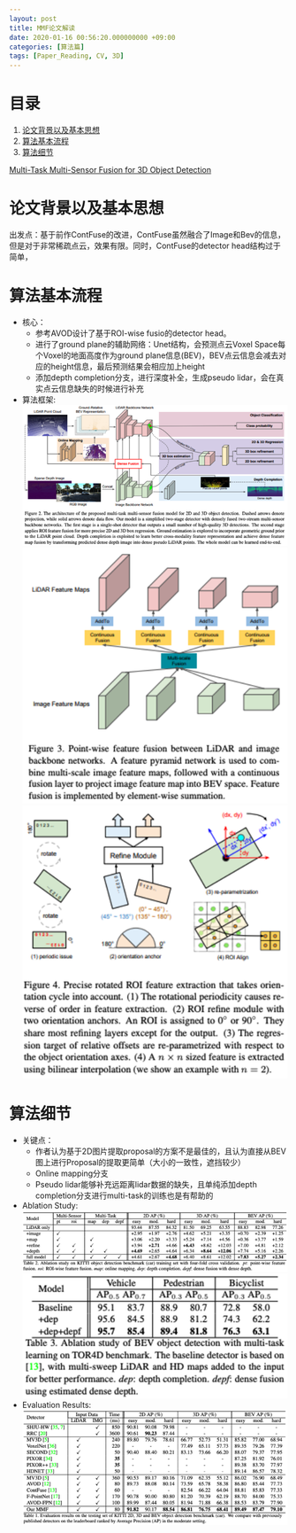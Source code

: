 ```yaml
---
layout: post
title: MMF论文解读
date: 2020-01-16 00:56:20.000000000 +09:00
categories: [算法篇]
tags: [Paper_Reading, CV, 3D]
---
```


# 目录

1.  [论文背景以及基本思想](#orgfb1210b)
2.  [算法基本流程](#org64f782d)
3.  [算法细节](#org29edd93)

[Multi-Task Multi-Sensor Fusion for 3D Object Detection](http://www.cs.toronto.edu/~byang/papers/mmf.pdf)


<a id="orgfb1210b"></a>

# 论文背景以及基本思想

出发点：基于前作ContFuse的改进，ContFuse虽然融合了Image和Bev的信息，但是对于非常稀疏点云，效果有限。同时，ContFuse的detector head结构过于简单，


<a id="org64f782d"></a>

# 算法基本流程

-   核心：
    -   参考AVOD设计了基于ROI-wise fusio的detector head。
    -   进行了ground plane的辅助网络：Unet结构，会预测点云Voxel Space每个Voxel的地面高度作为ground plane信息(BEV)，BEV点云信息会减去对应的height信息，最后预测结果会相应加上height
    -   添加depth completion分支，进行深度补全，生成pseudo lidar，会在真实点云信息缺失的时候进行补充
-   算法框架:
    ![img](https://github.com/ZhengWG/Imgs_blog/raw/master/2020-01-16-MMF%E8%AE%BA%E6%96%87%E8%A7%A3%E8%AF%BB/2020_01_04_MMF_20210710_003618.png)
    ![img](https://github.com/ZhengWG/Imgs_blog/raw/master/2020-01-16-MMF%E8%AE%BA%E6%96%87%E8%A7%A3%E8%AF%BB/2020_01_04_MMF_20210710_003646.png)
    ![img](https://github.com/ZhengWG/Imgs_blog/raw/master/2020-01-16-MMF%E8%AE%BA%E6%96%87%E8%A7%A3%E8%AF%BB/2020_01_04_MMF_20210710_003709.png)


<a id="org29edd93"></a>

# 算法细节

-   关键点：
    -   作者认为基于2D图片提取proposal的方案不是最佳的，且认为直接从BEV图上进行Proposal的提取更简单（大小的一致性，遮挡较少）
    -   Online mapping分支
    -   Pseudo lidar能够补充远距离lidar数据的缺失，且单纯添加depth completion分支进行multi-task的训练也是有帮助的
-   Ablation Study:
    ![img](https://github.com/ZhengWG/Imgs_blog/raw/master/2020-01-16-MMF%E8%AE%BA%E6%96%87%E8%A7%A3%E8%AF%BB/2020_01_04_MMF_20210710_003802.png)
    ![img](https://github.com/ZhengWG/Imgs_blog/raw/master/2020-01-16-MMF%E8%AE%BA%E6%96%87%E8%A7%A3%E8%AF%BB/2020_01_04_MMF_20210710_003826.png)
-   Evaluation Results:
    ![img](https://github.com/ZhengWG/Imgs_blog/raw/master/2020-01-16-MMF%E8%AE%BA%E6%96%87%E8%A7%A3%E8%AF%BB/2020_01_04_MMF_20210710_003905.png)


